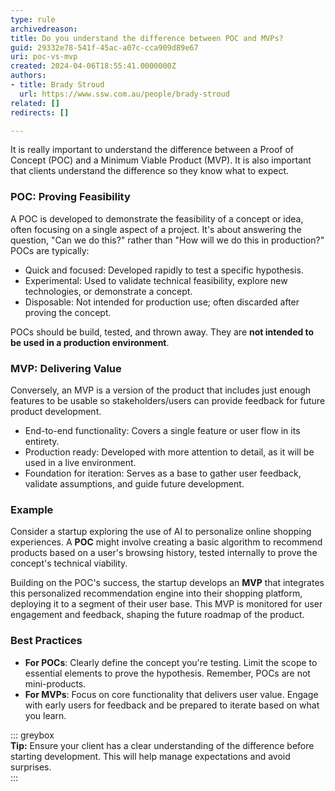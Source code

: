 ```yaml
---
type: rule
archivedreason: 
title: Do you understand the difference between POC and MVPs?
guid: 29332e78-541f-45ac-a07c-cca909d89e67
uri: poc-vs-mvp
created: 2024-04-06T18:55:41.0000000Z
authors:
- title: Brady Stroud
  url: https://www.ssw.com.au/people/brady-stroud
related: []
redirects: []

---
```


It is really important to understand the difference between a Proof of Concept (POC) and a Minimum Viable Product (MVP). It is also important that clients understand the difference so they know what to expect.

<!--endintro-->

### POC: Proving Feasibility

A POC is developed to demonstrate the feasibility of a concept or idea, often focusing on a single aspect of a project. It's about answering the question, "Can we do this?" rather than "How will we do this in production?" POCs are typically:

* Quick and focused: Developed rapidly to test a specific hypothesis.
* Experimental: Used to validate technical feasibility, explore new technologies, or demonstrate a concept.
* Disposable: Not intended for production use; often discarded after proving the concept.

POCs should be build, tested, and thrown away. They are **not intended to be used in a production environment**.

### MVP: Delivering Value

Conversely, an MVP is a version of the product that includes just enough features to be usable so stakeholders/users can provide feedback for future product development.

* End-to-end functionality: Covers a single feature or user flow in its entirety.
* Production ready: Developed with more attention to detail, as it will be used in a live environment.
* Foundation for iteration: Serves as a base to gather user feedback, validate assumptions, and guide future development.

### Example

Consider a startup exploring the use of AI to personalize online shopping experiences. A **POC** might involve creating a basic algorithm to recommend products based on a user's browsing history, tested internally to prove the concept's technical viability.

Building on the POC's success, the startup develops an **MVP** that integrates this personalized recommendation engine into their shopping platform, deploying it to a segment of their user base. This MVP is monitored for user engagement and feedback, shaping the future roadmap of the product.

### Best Practices

* **For POCs**: Clearly define the concept you're testing. Limit the scope to essential elements to prove the hypothesis. Remember, POCs are not mini-products.
* **For MVPs**: Focus on core functionality that delivers user value. Engage with early users for feedback and be prepared to iterate based on what you learn.

::: greybox  
**Tip:** Ensure your client has a clear understanding of the difference before starting development. This will help manage expectations and avoid surprises.  
:::
